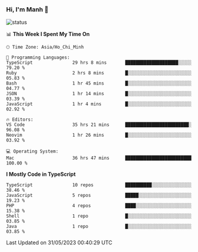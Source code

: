 ### Hi, I'm Manh 👋

![status](https://badge.stateful.com/manhhn01/status.svg)

<!--START_SECTION:waka-->
📊 **This Week I Spent My Time On** 

```text
🕑︎ Time Zone: Asia/Ho_Chi_Minh

💬 Programming Languages: 
TypeScript               29 hrs 8 mins       ████████████████████░░░░░   79.20 % 
Ruby                     2 hrs 8 mins        █░░░░░░░░░░░░░░░░░░░░░░░░   05.83 % 
Bash                     1 hr 45 mins        █░░░░░░░░░░░░░░░░░░░░░░░░   04.77 % 
JSON                     1 hr 14 mins        █░░░░░░░░░░░░░░░░░░░░░░░░   03.39 % 
JavaScript               1 hr 4 mins         █░░░░░░░░░░░░░░░░░░░░░░░░   02.92 % 

🔥 Editors: 
VS Code                  35 hrs 21 mins      ████████████████████████░   96.08 % 
Neovim                   1 hr 26 mins        █░░░░░░░░░░░░░░░░░░░░░░░░   03.92 % 

💻 Operating System: 
Mac                      36 hrs 47 mins      █████████████████████████   100.00 % 
```

**I Mostly Code in TypeScript** 

```text
TypeScript               10 repos            ██████████░░░░░░░░░░░░░░░   38.46 % 
JavaScript               5 repos             █████░░░░░░░░░░░░░░░░░░░░   19.23 % 
PHP                      4 repos             ████░░░░░░░░░░░░░░░░░░░░░   15.38 % 
Shell                    1 repo              █░░░░░░░░░░░░░░░░░░░░░░░░   03.85 % 
Java                     1 repo              █░░░░░░░░░░░░░░░░░░░░░░░░   03.85 % 
```




 Last Updated on 31/05/2023 00:40:29 UTC
<!--END_SECTION:waka-->
